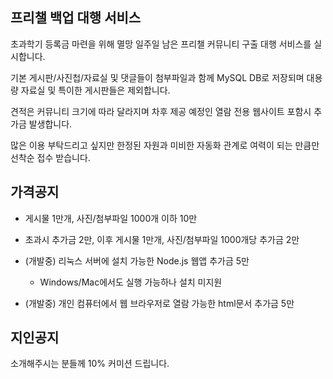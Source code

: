 ## 프리챌 백업 대행 서비스

초과학기 등록금 마련을 위해 멸망 일주일 남은 프리챌 커뮤니티 구출 대행 서비스를 실시합니다.  

기본 게시판/사진첩/자료실 및 댓글들이 첨부파일과 함께 MySQL DB로 저장되며 대용량 자료실 및 특이한 게시판들은 제외합니다.  

견적은 커뮤니티 크기에 따라 달라지며 차후 제공 예정인 열람 전용 웹사이트 포함시 추가금 발생합니다.  

많은 이용 부탁드리고 싶지만 한정된 자원과 미비한 자동화 관계로 여력이 되는 만큼만 선착순 접수 받습니다.  



## 가격공지

- 게시물 1만개, 사진/첨부파일 1000개 이하 10만

- 초과시 추가금 2만, 이후 게시물 1만개, 사진/첨부파일 1000개당 추가금 2만
  
- (개발중) 리눅스 서버에 설치 가능한 Node.js 웹앱 추가금 5만
  - Windows/Mac에서도 실행 가능하나 설치 미지원

- (개발중) 개인 컴퓨터에서 웹 브라우저로 열람 가능한 html문서 추가금 5만


## 지인공지

소개해주시는 분들께 10% 커미션 드립니다.
